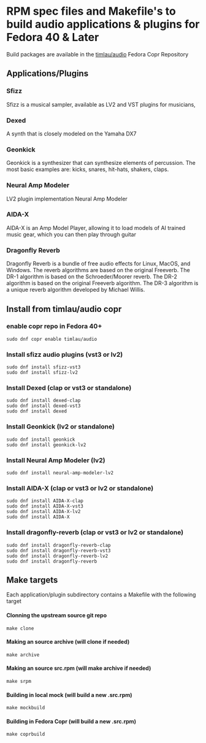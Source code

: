 # RPM spec files and Makefile's to build audio applications & plugins for Fedora 40 & Later

Build packages are available in the [timlau/audio](https://copr.fedorainfracloud.org/coprs/timlau/audio/) Fedora Copr Repository

## Applications/Plugins

### Sfizz

Sfizz is a musical sampler, available as LV2 and VST plugins for musicians,

### Dexed
A synth that is closely modeled on the Yamaha DX7

### Geonkick
Geonkick is a synthesizer that can synthesize elements of percussion. The most basic examples are: kicks, snares, hit-hats, shakers, claps.

### Neural Amp Modeler 
LV2 plugin implementation Neural Amp Modeler

### AIDA-X
AIDA-X is an Amp Model Player, allowing it to load models of AI trained music gear, which you can then play through guitar

### Dragonfly Reverb
Dragonfly Reverb is a bundle of free audio effects for Linux, MacOS, and Windows. The reverb algorithms are based on the original Freeverb. The DR-1 algorithm is based on the Schroeder/Moorer reverb. The DR-2 algorithm is based on the original Freeverb algorithm. The DR-3 algorithm is a unique reverb algorithm developed by Michael Willis.

## Install from timlau/audio copr

### enable copr repo in Fedora 40+
```
sudo dnf copr enable timlau/audio 
```

### Install sfizz audio plugins (vst3 or lv2)

```
sudo dnf install sfizz-vst3
sudo dnf install sfizz-lv2
```

### Install Dexed (clap or vst3 or standalone)
```
sudo dnf install dexed-clap
sudo dnf install dexed-vst3
sudo dnf install dexed

```

### Install Geonkick (lv2 or standalone)
```
sudo dnf install geonkick
sudo dnf install geonkick-lv2
```

### Install Neural Amp Modeler  (lv2)
```
sudo dnf install neural-amp-modeler-lv2
```
### Install AIDA-X (clap or vst3 or lv2 or standalone)
```
sudo dnf install AIDA-X-clap
sudo dnf install AIDA-X-vst3
sudo dnf install AIDA-X-lv2
sudo dnf install AIDA-X
```

### Install dragonfly-reverb  (clap or vst3 or lv2  or standalone)
```
sudo dnf install dragonfly-reverb-clap
sudo dnf install dragonfly-reverb-vst3
sudo dnf install dragonfly-reverb-lv2
sudo dnf install dragonfly-reverb
```


## Make targets
Each application/plugin subdirectory contains a Makefile with the following target

#### Clonning the upstream source git repo
```
make clone
```

#### Making an source archive (will clone if needed)
```
make archive
```

#### Making an source src.rpm (will make archive if needed)
```
make srpm
```

#### Building in local mock (will build a new .src.rpm)
```
make mockbuild
```

#### Building in Fedora Copr  (will build a new .src.rpm)
```
make coprbuild
```